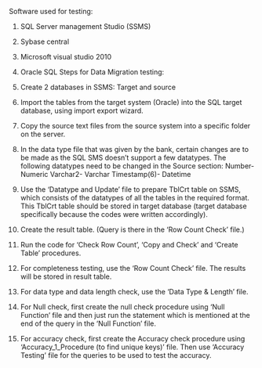 Software used for testing:
1.	SQL Server management Studio (SSMS)
2.	Sybase central
3.	Microsoft visual studio 2010
4.	Oracle SQL
Steps for Data Migration testing:
1.	Create 2 databases in SSMS: Target and source
2.	Import the tables from the target system (Oracle) into the SQL target database, using import export wizard.
3.	Copy the source text files from the source system into a specific folder on the server.
4.	In the data type file that was given by the bank, certain changes are to be made as the SQL SMS doesn’t support a few datatypes. The following datatypes need to be changed in the Source section: 
Number- Numeric
Varchar2- Varchar
Timestamp(6)- Datetime
5.	Use the ‘Datatype and Update’ file to prepare TblCrt table on SSMS, which consists of the datatypes of all the tables in the required format. This TblCrt table should be stored in target database (target database specifically because the codes were written accordingly).
 
6.	Create the result table. (Query is there in the ‘Row Count Check’ file.)
7.	Run the code for ‘Check Row Count’, ‘Copy and Check’ and ‘Create Table’ procedures.
8.	For completeness testing, use the ‘Row Count Check’ file. The results will be stored in result table.
9.	For data type and data length check, use the ‘Data Type & Length’ file.
10.	For Null check, first create the null check procedure using ‘Null Function’ file and then just run the statement which is mentioned at the end of the query in the ‘Null Function’ file.
11.	For accuracy check, first create the Accuracy check procedure using ‘Accuracy_1_Procedure (to find unique keys)’ file. Then use ‘Accuracy Testing’ file for the queries to be used to test the accuracy.


